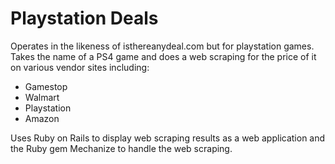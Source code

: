 # Playstation Deals
Operates in the likeness of isthereanydeal.com but for playstation games.
Takes the name of a PS4 game and does a web scraping for the price of it on various vendor sites including:
* Gamestop
* Walmart
* Playstation
* Amazon

Uses Ruby on Rails to display web scraping results as a web application and the Ruby gem Mechanize to handle the web scraping.
